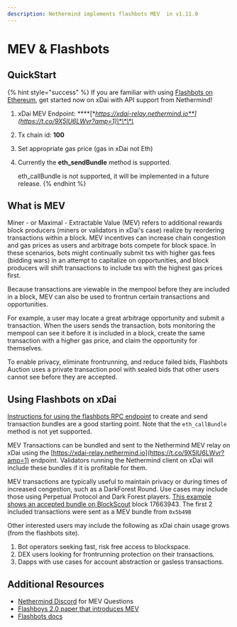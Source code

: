 ```yaml
---
description: Nethermind implements flashbots MEV  in v1.11.0
---
```


# MEV & Flashbots

## QuickStart

{% hint style="success" %}
If you are familiar with using [Flashbots on Ethereum](https://docs.flashbots.net/flashbots-auction/searchers/quick-start/), get started now on xDai with API support from Nethermind!

1. xDai MEV Endpoint: ****[**https://xdai-relay.nethermind.io**](https://t.co/9X5lU6LWvr?amp=1)\*\*\*\*
2. Tx chain id: **100**
3. Set appropriate gas price \(gas in xDai not Eth\)
4.  Currently the **eth\_sendBundle** method is supported. 

    eth\_callBundle is not supported, it will be implemented in a future release.
{% endhint %}

## What is MEV

Miner - or Maximal - Extractable Value \(MEV\) refers to additional rewards block producers \(miners or validators in xDai's case\) realize by reordering transactions within a block. MEV incentives can increase chain congestion and gas prices as users and arbitrage bots compete for block space. In these scenarios, bots might continually submit txs with higher gas fees \(bidding wars\) in an attempt to capitalize on opportunities, and block producers will shift transactions to include txs with the highest gas prices first.  

Because transactions are viewable in the mempool before they are included in a block, MEV can also be used to frontrun certain transactions and opportunities.

For example, a user may locate a great arbitrage opportunity and submit a transaction. When the users sends the transaction, bots monitoring the mempool can see it before it is included in a block, create the same transaction with a higher gas price, and claim the opportunity for themselves.

To enable privacy, eliminate frontrunning, and reduce failed bids, Flashbots Auction uses a private transaction pool with sealed bids that other users cannot see before they are accepted.  

## Using Flashbots on xDai

[Instructions for using the flashbots RPC endpoint](https://docs.flashbots.net/flashbots-auction/searchers/advanced/rpc-endpoint) to create and send transaction bundles are a good starting point. Note that the `eth_callBundle` method is not yet supported.

MEV Transactions can be bundled and sent to the Nethermind MEV relay on xDai using the [https://xdai-relay.nethermind.io](https://t.co/9X5lU6LWvr?amp=1) endpoint. Validators running the Nethermind client on xDai will include these bundles if it is profitable for them. 

MEV transactions are typically useful to maintain privacy or during times of increased congestion, such as a DarkForest Round. Use cases may include those using Perpetual Protocol and Dark Forest players. [This example shows an accepted bundle on BlockScout](https://blockscout.com/xdai/mainnet/blocks/17663943/transactions) block 17663943. The first 2 included transactions were sent as a MEV bundle from `0x5b49B`

Other interested users may include the following as xDai chain usage grows \(from the flashbots site\).

1. Bot operators seeking fast, risk free access to blockspace.
2. DEX users looking for frontrunning protection on their transactions.
3. Dapps with use cases for account abstraction or gasless transactions.

## Additional Resources

* [Nethermind Discord](https://discord.com/invite/PaCMRFdvWT) for MEV Questions
* [Flashboys 2.0 paper that introduces MEV](https://ieeexplore.ieee.org/document/9152675)
* [Flashbots docs](https://docs.flashbots.net/)

